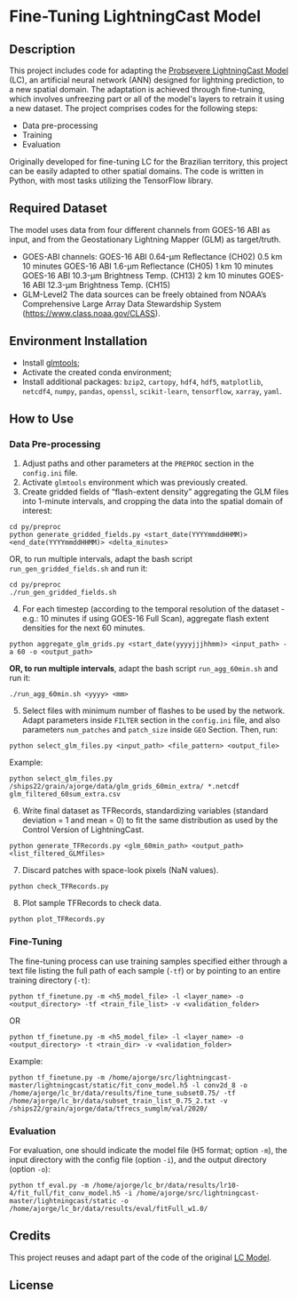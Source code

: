 # Fine-Tuning LightningCast Model

## Description
This project includes code for adapting the [Probsevere LightningCast Model](https://gitlab.ssec.wisc.edu/jcintineo/lightningcast/) (LC), an artificial neural network (ANN) designed for lightning prediction, to a new spatial domain. The adaptation is achieved through fine-tuning, which involves unfreezing part or all of the model's layers to retrain it using a new dataset.
The project comprises codes for the following steps:
- Data pre-processing
- Training
- Evaluation

Originally developed for fine-tuning LC for the Brazilian territory, this project can be easily adapted to other spatial domains. The code is written in Python, with most tasks utilizing the TensorFlow library.

## Required Dataset
The model uses data from four different channels from GOES-16 ABI as input, and from the Geostationary Lightning Mapper (GLM) as target/truth.
- GOES-ABI channels: GOES-16 ABI 0.64-μm Reflectance (CH02) 0.5 km 10 minutes
                     GOES-16 ABI 1.6-μm Reflectance (CH05) 1 km 10 minutes
                     GOES-16 ABI 10.3-μm Brightness Temp. (CH13) 2 km 10 minutes
                     GOES-16 ABI 12.3-μm Brightness Temp. (CH15)
- GLM-Level2
The data sources can be freely obtained from NOAA’s Comprehensive Large Array Data Stewardship System (https://www.class.noaa.gov/CLASS).

## Environment Installation
- Install [glmtools](https://github.com/deeplycloudy/glmtools);
- Activate the created conda environment;
- Install additional packages: `bzip2`, `cartopy`, `hdf4`, `hdf5`, `matplotlib`, `netcdf4`, `numpy`, `pandas`, `openssl`, `scikit-learn`, `tensorflow`, `xarray`, `yaml`.
   
## How to Use
### Data Pre-processing
1. Adjust paths and other parameters at the `PREPROC` section in the `config.ini` file.
2. Activate `glmtools` environment which was previously created.
3. Create gridded fields of “flash-extent density” aggregating the GLM files into 1-minute intervals, and cropping the data into the spatial domain of interest:
```
cd py/preproc
python generate_gridded_fields.py <start_date(YYYYmmddHHMM)> <end_date(YYYYmmddHHMM)> <delta_minutes>
```
OR, to run multiple intervals, adapt the bash script `run_gen_gridded_fields.sh` and run it:
```
cd py/preproc
./run_gen_gridded_fields.sh
```
4. For each timestep (according to the temporal resolution of the dataset - e.g.: 10 minutes if using GOES-16 Full Scan), aggregate flash extent densities for the next 60 minutes.
```
python aggregate_glm_grids.py <start_date(yyyyjjjhhmm)> <input_path> -a 60 -o <output_path>
```
**OR, to run multiple intervals**, adapt the bash script `run_agg_60min.sh` and run it:
```
./run_agg_60min.sh <yyyy> <mm>
```
5. Select files with minimum number of flashes to be used by the network. Adapt parameters inside `FILTER` section in the `config.ini` file, and also parameters `num_patches` and `patch_size` inside `GEO` Section. Then, run:
```
python select_glm_files.py <input_path> <file_pattern> <output_file>
```
Example: 
```
python select_glm_files.py /ships22/grain/ajorge/data/glm_grids_60min_extra/ *.netcdf glm_filtered_60sum_extra.csv
```
6. Write final dataset as TFRecords, standardizing variables (standard deviation = 1 and mean = 0) to fit the same distribution as used by the Control Version of LightningCast.
```
python generate_TFRecords.py <glm_60min_path> <output_path> <list_filtered_GLMfiles>
```
7. Discard patches with space-look pixels (NaN values).
```
python check_TFRecords.py
```
8. Plot sample TFRecords to check data.
```
python plot_TFRecords.py
```
### Fine-Tuning
The fine-tuning process can use training samples specified either through a text file listing the full path of each sample (`-tf`) or by pointing to an entire training directory (`-t`):
```
python tf_finetune.py -m <h5_model_file> -l <layer_name> -o <output_directory> -tf <train_file_list> -v <validation_folder>
```
OR
```
python tf_finetune.py -m <h5_model_file> -l <layer_name> -o <output_directory> -t <train_dir> -v <validation_folder>
```
Example:
```
python tf_finetune.py -m /home/ajorge/src/lightningcast-master/lightningcast/static/fit_conv_model.h5 -l conv2d_8 -o /home/ajorge/lc_br/data/results/fine_tune_subset0.75/ -tf /home/ajorge/lc_br/data/subset_train_list_0.75_2.txt -v /ships22/grain/ajorge/data/tfrecs_sumglm/val/2020/
```

### Evaluation
For evaluation, one should indicate the model file (H5 format; option `-m`), the input directory with the config file (option `-i`), and the output directory (option `-o`):
```
python tf_eval.py -m /home/ajorge/lc_br/data/results/lr10-4/fit_full/fit_conv_model.h5 -i /home/ajorge/src/lightningcast-master/lightningcast/static -o /home/ajorge/lc_br/data/results/eval/fitFull_w1.0/
```

## Credits
This project reuses and adapt part of the code of the original [LC Model](https://gitlab.ssec.wisc.edu/jcintineo/lightningcast/).

## License
